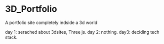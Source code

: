 # 3D_Portfolio
A portfolio site completely indside a 3d world

day 1:
serached about 3dsites, Three js.
day 2:
nothing.
day3:
deciding tech stack.
